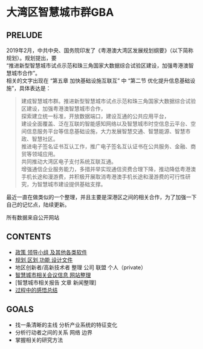 # 大湾区智慧城市群GBA

## PRELUDE

2019年2月，中共中央、国务院印发了《粤港澳大湾区发展规划纲要》（以下简称规划）。规划提出，要   
“推进新型智慧城市试点示范和珠三角国家大数据综合试验区建设，加强粤港澳智慧城市合作”。  
相关的文字出现在 “第五章 加快基础设施互联互” 中 “第二节 优化提升信息基础设施”，具体表达是：  

>建成智慧城市群。推进新型智慧城市试点示范和珠三角国家大数据综合试验区建设，加强粤港澳智慧城市合作，  
探索建立统一标准，开放数据端口，建设互通的公共应用平台，  
建设全面覆盖、泛在互联的智能感知网络以及智慧城市时空信息云平台、空间信息服务平台等信息基础设施，大力发展智慧交通、智慧能源、智慧市政、智慧社区。  
推进电子签名证书互认工作，推广电子签名互认证书在公共服务、金融、商贸等领域应用。  
共同推动大湾区电子支付系统互联互通。  
增强通信企业服务能力，多措并举实现通信资费合理下降，推动降低粤港澳手机长途和漫游费，并积极开展取消粤港澳手机长途和漫游费的可行性研究，为智慧城市建设提供基础支撑。  

最近一直在做类似的一个整理，并且主要是深港区之间的相关合作，为了加强一下自己的记忆点，陆续更新。  

所有数据来自公开网站

## CONTENTS

- [政策 领导小组 及其他各类软件](./政策文件)
- [规划 区划 功能 设计文件](./功能区划文件)
- 地区创新者/高新技术者 整理 公司 联盟 个人（private）
- [智慧城市相关会议信息 网站整理](./会议&网站)
- [智慧城市相关报告 文章 新闻整理]
- [过程中的感悟总结](./感悟总结)


## GOALS
- 找一条清晰的主线 分析产业系统的特征变化
- 分析行动者之间的关系 网络 边界
- 掌握相关的研究方法
